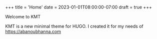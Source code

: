 +++
title = 'Home'
date = 2023-01-01T08:00:00-07:00
draft = true
+++

Welcome to KMT

KMT is a new minimal theme for HUGO. I created it for my needs of <https://abanoubhanna.com>
